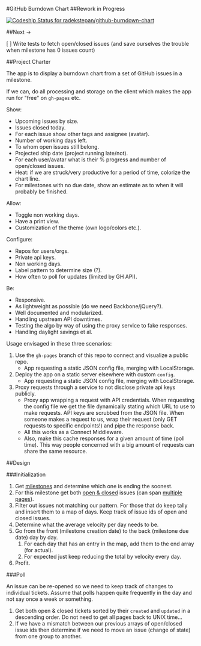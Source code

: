 #GitHub Burndown Chart
##Rework in Progress

[ ![Codeship Status for radekstepan/github-burndown-chart](https://www.codeship.io/projects/d69f4420-e5b0-0130-bbae-1632ddfb80f8/status?branch=rework)](https://www.codeship.io/projects/5855)

##Next ->

[ ] Write tests to fetch open/closed issues (and save ourselves the trouble when milestone has 0 issues count)

##Project Charter

The app is to display a burndown chart from a set of GitHub issues in a milestone.

If we can, do all processing and storage on the client which makes the app run for "free" on `gh-pages` etc.

Show:

* Upcoming issues by size.
* Issues closed today.
* For each issue show other tags and assignee (avatar).
* Number of working days left.
* To whom open issues still belong.
* Projected ship date (project running late/not).
* For each user/avatar what is their % progress and number of open/closed issues.
* Heat: if we are struck/very productive for a period of time, colorize the chart line.
* For milestones with no due date, show an estimate as to when it will probably be finished.

Allow:

* Toggle non working days.
* Have a print view.
* Customization of the theme (own logo/colors etc.).

Configure:

* Repos for users/orgs.
* Private api keys.
* Non working days.
* Label pattern to determine size (?).
* How often to poll for updates (limited by GH API).

Be:

* Responsive.
* As lightweight as possible (do we need Backbone/jQuery?).
* Well documented and modularized.
* Handling upstream API downtimes.
* Testing the algo by way of using the proxy service to fake responses.
* Handling daylight savings et al.

Usage envisaged in these three scenarios:

1. Use the `gh-pages` branch of this repo to connect and visualize a public repo.
    * App requesting a static JSON config file, merging with LocalStorage.
1. Deploy the app on a static server elsewhere with custom `config`.
    * App requesting a static JSON config file, merging with LocalStorage.
1. Proxy requests through a service to not disclose private api keys publicly.
    * Proxy app wrapping a request with API credentials. When requesting the config file we get the file dynamically stating which URL to use to make requests. API keys are scrubbed from the JSON file. When someone makes a request to us, wrap their request (only GET requests to specific endpoints!) and pipe the response back.
    * All this works as a Connect Middleware.
    * Also, make this cache responses for a given amount of time (poll time). This way people concerned with a big amount of requests can share the same resource.

##Design

###Initialization

1. Get [milestones](http://developer.github.com/v3/issues/milestones/#list-milestones-for-a-repository) and determine which one is ending the soonest.
1. For this milestone get both [open & closed](http://developer.github.com/v3/issues/#list-issues-for-a-repository) issues (can span [multiple pages](http://developer.github.com/v3/#pagination)).
1. Filter out issues not matching our pattern. For those that do keep tally and insert them to a map of days. Keep track of issue ids of open and closed issues.
1. Determine what the average velocity per day needs to be.
1. Go from the front (milestone creation date) to the back (milestone due date) day by day.
    1. For each day that has an entry in the map, add them to the end array (for actual).
    1. For expected just keep reducing the total by velocity every day.
1. Profit.

###Poll

An issue can be re-opened so we need to keep track of changes to individual tickets. Assume that polls happen quite frequently in the day and not say once a week or something.

1. Get both open & closed tickets sorted by their `created` and `updated` in a descending order. Do not need to get all pages back to UNIX time...
1. If we have a mismatch between our previous arrays of open/closed issue ids then determine if we need to move an issue (change of state) from one group to another.